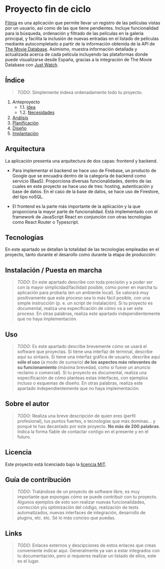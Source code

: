 # Proyecto fin de ciclo

[Filmia](https://filmia-ee910.web.app/) es una aplicación que permite llevar un registro de las películas vistas por un usuario, así como de las que tiene pendientes. Incluye funcionalidad para la búsqueda, ordenación y filtrado de las películas en la galería principal, y facilita la inclusión de nuevas entradas en el listado de películas mediante autocompletado a partir de la información obtenida de la API de [The Movie Database](https://www.themoviedb.org/). Asimismo, muestra información detallada y actualizada acerca de cada película incluyendo las plataformas donde puede visualizarse desde España, gracias a la integración de The Movie Database con [Just Watch](https://www.justwatch.com/es).

## Índice

> *TODO*: Simplemente indexa ordenadamente todo tu proyecto.

1. Anteproyecto
    * 1.1. [Idea](doc/templates/1_idea.md)
    * 1.2. [Necesidades](doc/templates/2_necesidades.md)
2. [Análisis](doc/templates/3_analise.md)
3. [Planificación](doc/templates/4_planificacion.md)
4. [Diseño](doc/templates/5_deseño.md)
5. [Implantación](doc/templates/6_implantacion.md)

## Arquitectura

La aplicación presenta una arquitectura de dos capas: frontend y backend.

* Para implementar el backend se hace uso de Firebase, un producto de Google que se encuadra dentro de la categoría de backend como servicio (BaaS). Proporciona diversas funcionalidades, dentro de las cuales en este proyecto se hace uso de tres: hosting, autenticación y base de datos.
  En el caso de la base de datos, se hace uso de Firestore, del tipo noSQL.

* El frontend es la parte más importante de la aplicación y la que proporciona la mayor parte de funcionalidad. Está implementado con el framework de JavaScript React en conjunción con otras tecnologías como React Router o Typescript.

## Tecnologías

En este apartado se detallan la totalidad de las tecnologías empleadas en el proyecto, tanto durante el desarollo como durante la etapa de producción:

## Instalación / Puesta en marcha

> *TODO*: En este apartado describe con toda precisión y a poder ser con la mayor simplicidad/facilidad posible, cómo poner en marcha tu aplicación para probarla (en un ambiente local). Se valorará muy positivamente que este proceso sea lo más fácil posible, con una simple instrucción (p. e. un script de instalación).
> Si tu proyecto es documental, realiza una especificación de cómo va a ser este proceso. En otras palabras, realiza este apartado independientemente que no haya implementación.

## Uso

> *TODO*: Es este apartado describe brevemente cómo se usará el software que proyectas. Si tiene una interfaz de terminal, describe aquí su sintaxis. Si tiene una interfaz gráfica de usuario, describe aquí **sólo el uso** (a modo de sumario) **de los aspectos más relevantes de su funcionamiento** (máxima brevedad, como si fuese un anuncio reclamo o comercial).
> Si tu proyecto es documental, realiza una especificación de cómo planteas estas interfaces, con ejemplos incluso o esquemas de diseño. En otras palabras, realiza este apartado independientemente que no haya implementación.

## Sobre el autor

> *TODO*: Realiza una breve descripción de quien eres (perfil profesional), tus puntos fuertes, o tecnologías que más dominas... y porqué te has decantado por este proyecto. **No más de 200 palabras**. Indica la forma fiable de contactar contigo en el presente y en el futuro.

## Licencia

Este proyecto está licenciado bajo la [licencia MIT](LICENSE).

## Guía de contribución

> *TODO*: Tratándose de un proyecto de software libre, es muy importante que expongas cómo se puede contribuir con tu proyecto. Algunos ejemplos de esto son realizar nuevas funcionalidades, corrección y/u optimización del código, realización de tests automatizados, nuevas interfaces de integración, desarrollo de plugins, etc. etc. Sé lo más conciso que puedas.

## Links

> *TODO*: Enlaces externos y descipciones de estos enlaces que creas conveniente indicar aquí. Generalmente ya van a estar integrados con tu documentación, pero si requieres realizar un listado de ellos, este es el lugar.
